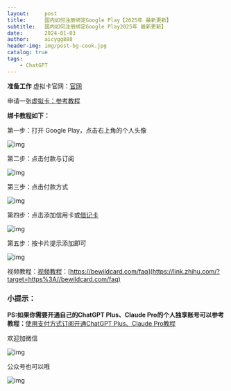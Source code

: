 ```yaml
---
layout:     post
title:      国内如何注册绑定Google Play【2025年 最新更新】
subtitle:   国内如何注册绑定Google Play2025年 最新更新】
date:       2024-01-03
author:     aicygg888
header-img: img/post-bg-cook.jpg
catalog: true
tags:
    - ChatGPT
---
```




**准备工作** 虚拟卡官网：[官网](https://link.zhihu.com/?target=https%3A//bewildcard.com/i/DW62)

申请一张[虚拟卡](https://zhida.zhihu.com/search?content_id=252234941&content_type=Article&match_order=2&q=虚拟卡&zhida_source=entity)[：参考教程](https://link.zhihu.com/?target=https%3A//littlemagic8.github.io/2024/12/23/how-to-use-wildcard/)

**绑卡教程如下：**

第一步：打开 Google Play，点击右上角的个人头像

![img](https://pic4.zhimg.com/v2-04a7efcf7c433e32cd404d81ff3d69dd_1440w.jpg)

第二步：点击付款与订阅

![img](https://pic1.zhimg.com/v2-c39ffdea099e731e0556614709912e70_1440w.jpg)

第三步：点击付款方式

![img](https://picx.zhimg.com/v2-c91f063c9d58eb0c7eec7b077cdf1e89_1440w.jpg)

第四步：点击添加信用卡或[借记卡](https://zhida.zhihu.com/search?content_id=252234941&content_type=Article&match_order=1&q=借记卡&zhida_source=entity)

![img](https://picx.zhimg.com/v2-1ac9217a34f71782938a06acea391b6b_1440w.jpg)

第五步：按卡片提示添加即可

![img](https://pic1.zhimg.com/v2-f4cb679fe273f70b18fe6a8f14e28a6a_1440w.jpg)

视频教程：[视频教程](https://link.zhihu.com/?target=https%3A//bewildcard.com/faq)：[https://bewildcard.com/faq](https://link.zhihu.com/?target=https%3A//bewildcard.com/faq)

### **小提示：**

**PS:如果你需要开通自己的ChatGPT Plus、Claude Pro的个人独享账号可以参考教程：**[使用支付方式订阅开通ChatGPT Plus、Claude Pro教程](https://littlemagic8.github.io/2024/12/09/ChatGPT-and-Cluade/)

欢迎加微信

![img](https://picx.zhimg.com/80/v2-b1c8f90bffc8b2f4f32ab07a08a4ede6_720w.png)

公众号也可以哦

![img](https://pic1.zhimg.com/80/v2-4e622b64238b20948a02e0c988ca5704_720w.png)